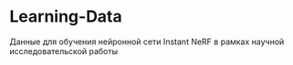 # Learning-Data
Данные для обучения нейронной сети Instant NeRF в рамках научной исследовательской работы
